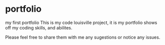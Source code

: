 # portfolio
my first portfolio
This is my code louisville project, it is my portfolio  shows off my coding skills, and abilites.

Please feel free to share them with me any sugestions or notice any issues.
